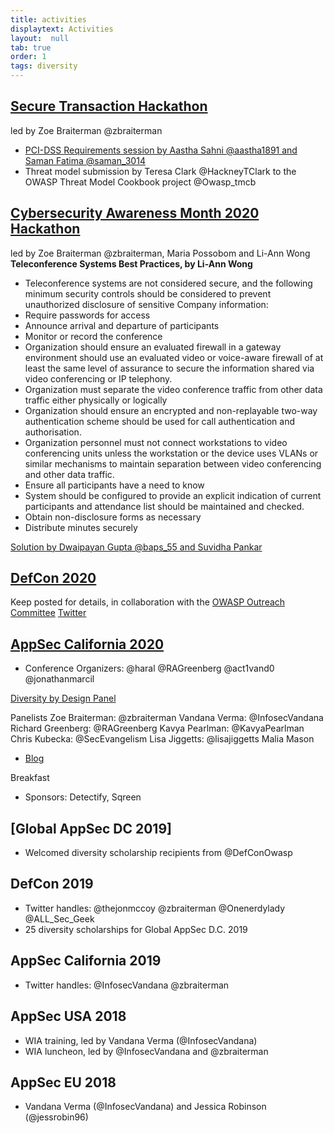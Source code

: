 ```yaml
---
title: activities
displaytext: Activities
layout:  null
tab: true
order: 1
tags: diversity
---
```


## [Secure Transaction Hackathon](https://www.meetup.com/womeninappsec/events/274279132/)

led by Zoe Braiterman @zbraiterman

* [PCI-DSS Requirements session by Aastha Sahni @aastha1891 and Saman Fatima @saman_3014](https://www.youtube.com/watch?v=pd8-jMSh-uk&feature=youtu.be)
* Threat model submission by Teresa Clark @HackneyTClark to the OWASP Threat Model Cookbook project @Owasp_tmcb


## [Cybersecurity Awareness Month 2020 Hackathon](https://www.meetup.com/womeninappsec/events/273377970) 

led by Zoe Braiterman @zbraiterman, Maria Possobom and Li-Ann Wong
**Teleconference Systems Best Practices, by Li-Ann Wong**
* Teleconference systems are not considered secure, and the following minimum security controls should be considered to prevent unauthorized disclosure of sensitive Company information: 
* Require passwords for access 
* Announce arrival and departure of participants 
* Monitor or record the conference
* Organization should ensure an evaluated firewall in a gateway environment should use an evaluated video or voice-aware firewall of at least the same level of assurance to secure the information shared via video conferencing or IP telephony.
* Organization must separate the video conference traffic from other data traffic either physically or logically
* Organization should ensure an encrypted and non-replayable two-way authentication scheme should be used for call authentication and authorisation.
* Organization personnel must not connect workstations to video conferencing units unless the workstation or the device uses VLANs or similar mechanisms to maintain separation between video conferencing and other data traffic.
* Ensure all participants have a need to know 
* System should be configured to provide an explicit indication of current participants and attendance list should be maintained and checked.
* Obtain non-disclosure forms as necessary  
* Distribute minutes securely

[Solution by Dwaipayan Gupta @baps_55 and Suvidha Pankar](https://github.com/baps55/vmc-teleconf-app)




## [DefCon 2020](https://owasp.org/www-staff/projects/202008-Defcon-28.html)
Keep posted for details, in collaboration with the [OWASP Outreach Committee](mailto:outreach@owasp.org)
[Twitter](https://twitter.com/DefConOwasp)




## [AppSec California 2020](https://2020.appseccalifornia.org/)

+ Conference Organizers:  @haral @RAGreenberg @act1vand0 @jonathanmarcil

[Diversity by Design Panel](https://youtube.com/)

Panelists
Zoe Braiterman:  @zbraiterman
Vandana Verma:  @InfosecVandana
Richard Greenberg:  @RAGreenberg
Kavya Pearlman:  @KavyaPearlman
Chris Kubecka:  @SecEvangelism
Lisa Jiggetts:  @lisajiggetts
Malia Mason

+ [Blog](https://medium.com/@zbraiterman/reflecting-on-our-owasp-appsec-california-2020-diversity-by-design-panel-eb40231d5609)

Breakfast
+ Sponsors:  Detectify, Sqreen




## [Global AppSec DC 2019]
+ Welcomed diversity scholarship recipients from @DefConOwasp



## DefCon 2019

+ Twitter handles:  @thejonmccoy @zbraiterman @Onenerdylady @ALL_Sec_Geek
+ 25 diversity scholarships for Global AppSec D.C. 2019


## AppSec California 2019

+ Twitter handles: @InfosecVandana @zbraiterman



## AppSec USA 2018
+ WIA training, led by Vandana Verma (@InfosecVandana)
+ WIA luncheon, led by @InfosecVandana and @zbraiterman


## AppSec EU 2018

+ Vandana Verma (@InfosecVandana) and Jessica Robinson (@jessrobin96)






